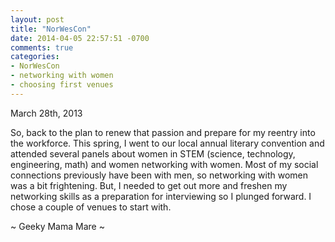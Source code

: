 ```yaml
---
layout: post
title: "NorWesCon"
date: 2014-04-05 22:57:51 -0700
comments: true
categories:
- NorWesCon
- networking with women
- choosing first venues
---
```

March 28th, 2013

So, back to the plan to renew that passion and prepare for my reentry into the workforce.  This spring, I went to our local annual literary convention and attended several panels about women in STEM (science, technology, engineering, math) and women networking with women.  Most of my social connections previously have been with men, so networking with women was a bit frightening.  But, I needed to get out more and freshen my networking skills as a preparation for interviewing so I plunged forward.  I chose a couple of venues to start with.

~ Geeky Mama Mare ~
